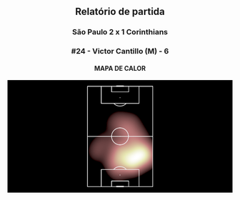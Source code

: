 <h2 style="text-align: center;">Relatório de partida</h3>

<h3 style="text-align: center;">São Paulo 2 x 1 Corinthians</h3>

<h3 style="text-align: center;">#24 - Victor Cantillo (M) - 6</h3>

<h4 style="text-align: center;">MAPA DE CALOR</h3>
<img src=heatmaps/11067371_355802.png>